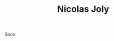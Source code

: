 ﻿---
title: Nicolas Joly
regio: A.O.C. Savennières/A.O.C. Savennières-Roche-Aux-Moines/A.O.C. Savennières-Coulée de Serrant
photo: joly.jpg
layout: wijnhuis 

wijnen:
    - naam:  Les Vieux Clos'13
      ref:   
      app:   A.O.C. Savennières
      type:  Blanc sec
      cep:   Chenin blanc
      prijs: €25.21
      
    - naam:  Clos de La Bergerie'13
      ref:   
      app:   A.O.C. Roches-Aux-Moines
      type:  Blanc sec
      cep:   Chenin blanc
      prijs: €38.43
      
    - naam:  La Coulée de Serrant'13
      ref:   
      app:   A.O.C. Coulée de Serrant
      type:  Blanc sec
      cep:   Chenin blanc
      prijs: €59.50
      
      
     
---
Soon